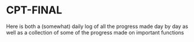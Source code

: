 # CPT-FINAL
Here is both a (somewhat) daily log of all the progress made day by day as well as a collection of some of the progress made on important functions
